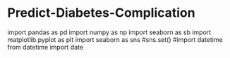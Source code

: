 # Predict-Diabetes-Complication


import pandas as pd
import numpy  as np
import seaborn as sb
import matplotlib.pyplot as plt
import seaborn as sns
#sns.set()
#import datetime
from datetime import date
